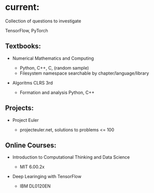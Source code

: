 # current:

Collection of questions to investigate

TensorFlow, PyTorch

## Textbooks:

* Numerical Mathematics and Computing
  * Python, C++, C, (random sample)
  * Filesystem namespace searchable by chapter/language/library
  
* Algoritms CLRS 3rd
  * Formation and analysis Python, C++

## Projects:

* Project Euler

  * projecteuler.net, solutions to problems <= 100

## Online Courses:

* Introduction to Computational Thinking and Data Science
    
    * MIT 6.00.2x

* Deep Learinging with TensorFlow

    * IBM DL0120EN
